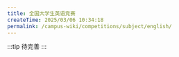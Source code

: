 ```yaml
---
title: 全国大学生英语竞赛
createTime: 2025/03/06 10:34:18
permalink: /campus-wiki/competitions/subject/english/
---
```




:::tip
待完善
:::